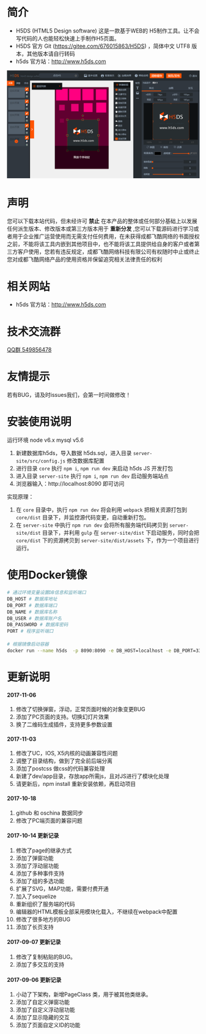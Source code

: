 # **简介** 

- H5DS (HTML5 Design software) 这是一款基于WEB的 H5制作工具。让不会写代码的人也能轻松快速上手制作H5页面。
- H5DS 官方 Git (https://gitee.com/676015863/H5DS) ，简体中文 UTF8 版本，其他版本请自行转码
- h5ds 官方站：http://www.h5ds.com

![img](build/assets/images/demo.png)

# **声明**

您可以下载本站代码，但未经许可 **禁止** 在本产品的整体或任何部分基础上以发展任何派生版本、修改版本或第三方版本用于 **重新分发** ,您可以下载源码进行学习或者用于企业推广运营使用而无需支付任何费用，在未获得成都飞酷网络的书面授权之前，不能将该工具内嵌到其他项目中，也不能将该工具提供给自身的客户或者第三方客户使用，您若有违反规定，成都飞酷网络科技有限公司有权随时中止或终止您对成都飞酷网络产品的使用资格并保留追究相关法律责任的权利

# **相关网站**
 
- h5ds 官方站：http://www.h5ds.com

# **技术交流群**

[QQ群 549856478](https://jq.qq.com/?_wv=1027&k=5I0kPBX)

# **友情提示**

若有BUG，请及时issues我们，会第一时间做修改！

# **安装使用说明**

运行环境 node v6.x mysql v5.6

1. 新建数据库h5ds，导入数据 h5ds.sql，进入目录 `server-site/src/config.js` 修改数据库配置
2. 进行目录 `core` 执行 `npm i`, `npm run dev` 来启动 h5ds JS 开发打包
3. 进入目录 `server-site` 执行 `npm i`, `npm run dev` 启动服务端站点
4. 浏览器输入：http://localhost:8090 即可访问

实现原理：

1. 在 `core` 目录中，执行 `npm run dev` 将会利用 `webpack` 把相关资源打包到 `core/dist` 目录下，并监控源代码变更，自动重新打包。
2. 在 `server-site` 中执行 `npm run dev` 会将所有服务端代码拷贝到 `server-site/dist` 目录下，并利用 `gulp` 在 `server-site/dist` 下启动服务，同时会把 `core/dist` 下的资源拷贝到 `server-site/dist/assets` 下，作为一个项目进行运行。


# 使用Docker镜像

```bash
# 通过环境变量设置DB信息和监听端口
DB_HOST # 数据库地址
DB_PORT # 数据库端口
DB_NAME # 数据库名称
DB_USER # 数据库账户名
DB_PASSWORD # 数据库密码
PORT # 程序监听端口

# 根据镜像启动容器
docker run --name h5ds  -p 8090:8090 -e DB_HOST=localhost -e DB_PORT=3306 -e DB_NAME=h5ds -e DB_USER=root -e DB_PASSWORD=123456 -e PORT=8090 hstarorg/h5ds:0.0.1
```


# **更新说明**

#### 2017-11-06

1. 修改了切换弹窗，浮动，正常页面时候的对象变更BUG
2. 添加了PC页面的支持。切换幻灯片效果
3. 换了二维码生成插件，支持更多参数设置

#### 2017-11-03

1. 修改了UC，IOS, X5内核的动画兼容性问题
2. 调整了目录结构，做到了完全前后端分离
3. 添加了postcss 做css的代码兼容处理
4. 新建了dev/app目录，存放app所需js，且对JS进行了模块化处理
5. 请更新后，npm install 重新安装依赖，再启动项目

#### 2017-10-18

1. github 和 oschina 数据同步
2. 修改了PC端页面的兼容问题

#### 2017-10-14 更新记录

1. 修改了page的继承方式
2. 添加了弹窗功能 
3. 添加了浮动层功能 
4. 添加了多种事件支持 
5. 添加了组的多选功能 
6. 扩展了SVG，MAP功能，需要付费开通 
7. 加入了sequelize 
8. 重新组织了服务端的代码 
9. 编辑器的HTML模板全部采用模块化载入，不继续在webpack中配置 
10. 修改了很多地方的BUG
11. 添加了长页支持

#### 2017-09-07 更新记录

1. 修改了复制粘贴的BUG。
2. 添加了多交互的支持

#### 2017-09-06 更新记录

1. 小动了下架构，新增PageClass 类，用于被其他类继承。
2. 添加了自定义弹窗功能
3. 添加了自定义浮动层功能
4. 添加了显示隐藏的交互
5. 添加了页面自定义ID的功能
